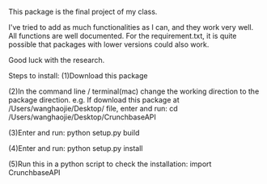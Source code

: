 This package is the final project of my class.

I've tried to add as much functionalities as I can, and they work very well. 
All functions are well documented.
For the requirement.txt, it is quite possible that packages with lower versions could also work.

Good luck with the research.


Steps to install:
(1)Download this package

(2)In the command line / terminal(mac) change the working direction to the package direction.
e.g. If download this package at /Users/wanghaojie/Desktop/ file, 
enter and run: cd /Users/wanghaojie/Desktop/CrunchbaseAPI

(3)Enter and run: python setup.py build

(4)Enter and run: python setup.py install

(5)Run this in a python script to check the installation: import CrunchbaseAPI


